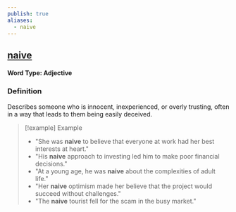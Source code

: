 ```yaml
---
publish: true
aliases:
  - naive
---
```


## [naive](https://dictionary.cambridge.org/dictionary/english/naive)
#### Word Type: Adjective

### Definition
Describes someone who is innocent, inexperienced, or overly trusting, often in a way that leads to them being easily deceived.

> [!example] Example
> 
> - "She was **naive** to believe that everyone at work had her best interests at heart."
> - "His **naive** approach to investing led him to make poor financial decisions."
> - "At a young age, he was **naive** about the complexities of adult life."
> - "Her **naive** optimism made her believe that the project would succeed without challenges."
> - "The **naive** tourist fell for the scam in the busy market."